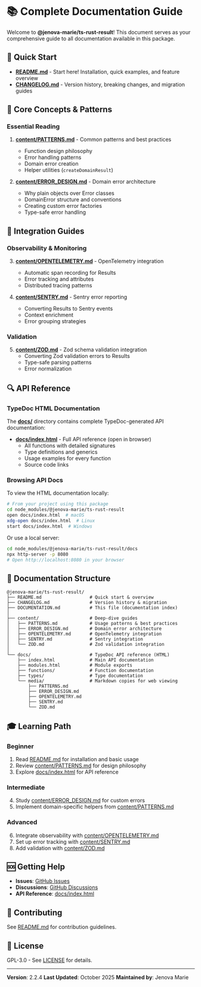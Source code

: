 # 📚 Complete Documentation Guide

Welcome to **@jenova-marie/ts-rust-result**! This document serves as your comprehensive guide to all documentation available in this package.

## 📖 Quick Start

- **[README.md](./README.md)** - Start here! Installation, quick examples, and feature overview
- **[CHANGELOG.md](./CHANGELOG.md)** - Version history, breaking changes, and migration guides

## 🎯 Core Concepts & Patterns

### Essential Reading

1. **[content/PATTERNS.md](./content/PATTERNS.md)** - Common patterns and best practices
   - Function design philosophy
   - Error handling patterns
   - Domain error creation
   - Helper utilities (`createDomainResult`)

2. **[content/ERROR_DESIGN.md](./content/ERROR_DESIGN.md)** - Domain error architecture
   - Why plain objects over Error classes
   - DomainError structure and conventions
   - Creating custom error factories
   - Type-safe error handling

## 🔌 Integration Guides

### Observability & Monitoring

3. **[content/OPENTELEMETRY.md](./content/OPENTELEMETRY.md)** - OpenTelemetry integration
   - Automatic span recording for Results
   - Error tracking and attributes
   - Distributed tracing patterns

4. **[content/SENTRY.md](./content/SENTRY.md)** - Sentry error reporting
   - Converting Results to Sentry events
   - Context enrichment
   - Error grouping strategies

### Validation

5. **[content/ZOD.md](./content/ZOD.md)** - Zod schema validation integration
   - Converting Zod validation errors to Results
   - Type-safe parsing patterns
   - Error normalization

## 🔍 API Reference

### TypeDoc HTML Documentation

The **[docs/](./docs/)** directory contains complete TypeDoc-generated API documentation:

- **[docs/index.html](./docs/index.html)** - Full API reference (open in browser)
  - All functions with detailed signatures
  - Type definitions and generics
  - Usage examples for every function
  - Source code links

### Browsing API Docs

To view the HTML documentation locally:

```bash
# From your project using this package
cd node_modules/@jenova-marie/ts-rust-result
open docs/index.html  # macOS
xdg-open docs/index.html  # Linux
start docs/index.html  # Windows
```

Or use a local server:

```bash
cd node_modules/@jenova-marie/ts-rust-result/docs
npx http-server -p 8080
# Open http://localhost:8080 in your browser
```

## 📂 Documentation Structure

```
@jenova-marie/ts-rust-result/
├── README.md                  # Quick start & overview
├── CHANGELOG.md               # Version history & migration
├── DOCUMENTATION.md           # This file (documentation index)
│
├── content/                   # Deep-dive guides
│   ├── PATTERNS.md            # Usage patterns & best practices
│   ├── ERROR_DESIGN.md        # Domain error architecture
│   ├── OPENTELEMETRY.md       # OpenTelemetry integration
│   ├── SENTRY.md              # Sentry integration
│   └── ZOD.md                 # Zod validation integration
│
└── docs/                      # TypeDoc API reference (HTML)
    ├── index.html             # Main API documentation
    ├── modules.html           # Module exports
    ├── functions/             # Function documentation
    ├── types/                 # Type documentation
    └── media/                 # Markdown copies for web viewing
        ├── PATTERNS.md
        ├── ERROR_DESIGN.md
        ├── OPENTELEMETRY.md
        ├── SENTRY.md
        └── ZOD.md
```

## 🎓 Learning Path

### Beginner

1. Read [README.md](./README.md) for installation and basic usage
2. Review [content/PATTERNS.md](./content/PATTERNS.md) for design philosophy
3. Explore [docs/index.html](./docs/index.html) for API reference

### Intermediate

4. Study [content/ERROR_DESIGN.md](./content/ERROR_DESIGN.md) for custom errors
5. Implement domain-specific helpers from [content/PATTERNS.md](./content/PATTERNS.md)

### Advanced

6. Integrate observability with [content/OPENTELEMETRY.md](./content/OPENTELEMETRY.md)
7. Set up error tracking with [content/SENTRY.md](./content/SENTRY.md)
8. Add validation with [content/ZOD.md](./content/ZOD.md)

## 🆘 Getting Help

- **Issues**: [GitHub Issues](https://github.com/jenova-marie/ts-rust-result/issues)
- **Discussions**: [GitHub Discussions](https://github.com/jenova-marie/ts-rust-result/discussions)
- **API Reference**: [docs/index.html](./docs/index.html)

## 📝 Contributing

See [README.md](./README.md#contributing) for contribution guidelines.

## 📜 License

GPL-3.0 - See [LICENSE](./LICENSE) for details.

---

**Version**: 2.2.4
**Last Updated**: October 2025
**Maintained by**: Jenova Marie
